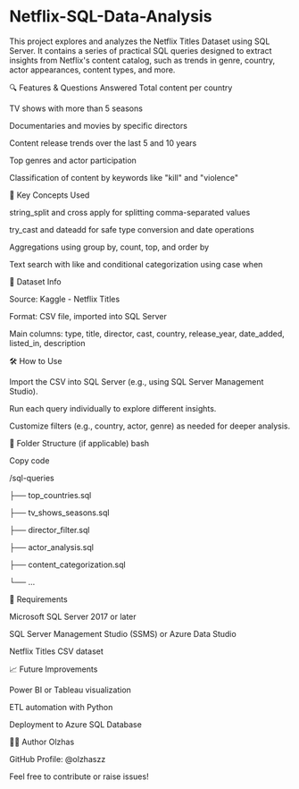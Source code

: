 # Netflix-SQL-Data-Analysis

This project explores and analyzes the Netflix Titles Dataset using SQL Server. It contains a series of practical SQL queries designed to extract insights from Netflix's content catalog, such as trends in genre, country, actor appearances, content types, and more.

🔍 Features & Questions Answered
Total content per country

TV shows with more than 5 seasons

Documentaries and movies by specific directors

Content release trends over the last 5 and 10 years

Top genres and actor participation

Classification of content by keywords like "kill" and "violence"

🧠 Key Concepts Used

string_split and cross apply for splitting comma-separated values

try_cast and dateadd for safe type conversion and date operations

Aggregations using group by, count, top, and order by

Text search with like and conditional categorization using case when


💾 Dataset Info

Source: Kaggle - Netflix Titles

Format: CSV file, imported into SQL Server

Main columns: type, title, director, cast, country, release_year, date_added, listed_in, description


🛠 How to Use

Import the CSV into SQL Server (e.g., using SQL Server Management Studio).

Run each query individually to explore different insights.

Customize filters (e.g., country, actor, genre) as needed for deeper analysis.


📁 Folder Structure (if applicable)
bash

Copy code

/sql-queries

  ├── top_countries.sql
  
  ├── tv_shows_seasons.sql
  
  ├── director_filter.sql
  
  ├── actor_analysis.sql
  
  ├── content_categorization.sql
  
  └── ...

  
📌 Requirements

Microsoft SQL Server 2017 or later

SQL Server Management Studio (SSMS) or Azure Data Studio

Netflix Titles CSV dataset


📈 Future Improvements

Power BI or Tableau visualization

ETL automation with Python

Deployment to Azure SQL Database




🧑‍💻 Author
Olzhas

GitHub Profile: @olzhaszz

Feel free to contribute or raise issues!
